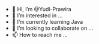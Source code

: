 - 👋 Hi, I’m @Yudi-Prawira
- 👀 I’m interested in ...
- 🌱 I’m currently learning Java
- 💞️ I’m looking to collaborate on ...
- 📫 How to reach me ...

<!---
Yudi-Prawira/Yudi-Prawira is a ✨ special ✨ repository because its `README.md` (this file) appears on your GitHub profile.
You can click the Preview link to take a look at your changes.
--->
